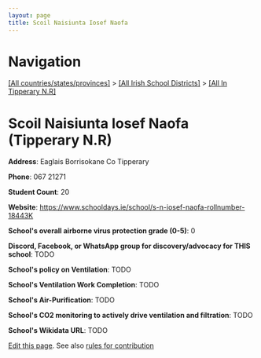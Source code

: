 ```yaml
---
layout: page
title: Scoil Naisiunta Iosef Naofa
---
```

# Navigation

[[All countries/states/provinces]](../../..) > [[All Irish School Districts]](../..) > [[All In Tipperary N.R]](..)

# Scoil Naisiunta Iosef Naofa (Tipperary N.R)

**Address**: Eaglais Borrisokane Co Tipperary

**Phone**: 067 21271

**Student Count**: 20

**Website**: <https://www.schooldays.ie/school/s-n-iosef-naofa-rollnumber-18443K>

**School's overall airborne virus protection grade (0-5)**: 0

**Discord, Facebook, or WhatsApp group for discovery/advocacy for THIS school**: TODO

**School's policy on Ventilation**: TODO

**School's Ventilation Work Completion**: TODO

**School's Air-Purification**: TODO

**School's CO2 monitoring to actively drive ventilation and filtration**: TODO

**School's Wikidata URL**: TODO


[Edit this page](https://github.com/ventilate-schools/Ireland/edit/main/./Tipperary_N.R/Scoil_Naisiunta_Iosef_Naofa.md). See also [rules for contribution](../../../contribution-rules/)